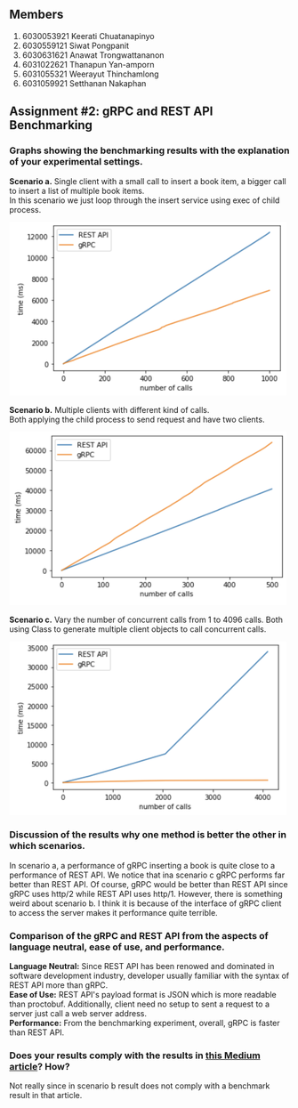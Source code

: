 ## Members
1.  6030053921  Keerati Chuatanapinyo
2.  6030559121  Siwat Pongpanit
3.  6030631621  Anawat Trongwattananon
4.  6031022621  Thanapun Yan-amporn
5.  6031055321  Weerayut Thinchamlong
6.  6031059921  Setthanan Nakaphan

## Assignment #2: gRPC and REST API Benchmarking

### Graphs showing the benchmarking results with the explanation of your experimental settings.

**Scenario a.** Single client with a small call to insert a book item, a bigger call to insert a list of multiple book items.<br />
In this scenario we just loop through the insert service using exec of child process.

<img src = '/ScenarioA.png' width='498' height='312'>

**Scenario b.** Multiple clients with different kind of calls.<br />
Both applying the child process to send request and have two clients.

<img src = '/ScenarioB.png' width='498' height='312'>

**Scenario c.** Vary the number of concurrent calls from 1 to 4096 calls.
Both using Class to generate multiple client objects to call concurrent calls.

<img src = '/ScenarioC.png' width='498' height='312'>

### Discussion of the results why one method is better the other in which scenarios.
In scenario a, a performance of gRPC inserting a book is quite close to a performance of REST API. We notice that ina scenario c gRPC performs far better than REST API. Of course, gRPC would be better than REST API since gRPC uses http/2 while REST API uses http/1. However, there is something weird about scenario b. I think it is because of the interface of gRPC client to access the server makes it performance quite terrible.

### Comparison of the gRPC and REST API from the aspects of language neutral, ease of use, and performance. 
**Language Neutral:** Since REST API has been renowed and dominated in software development industry, developer usually familiar with the syntax of REST API more than gRPC.<br />
**Ease of Use:** REST API's payload format is JSON which is more readable than proctobuf. Additionally, client need no setup to sent a request to a server just call a web server address.<br />
**Performance:** From the benchmarking experiment, overall, gRPC is faster than REST API.<br />

### Does your results comply with the results in [this Medium article](https://medium.com/@bimeshde/grpc-vs-rest-performance-simplified-fd35d01bbd4?)? How?
Not really since in scenario b result does not comply with a benchmark result in that article.
